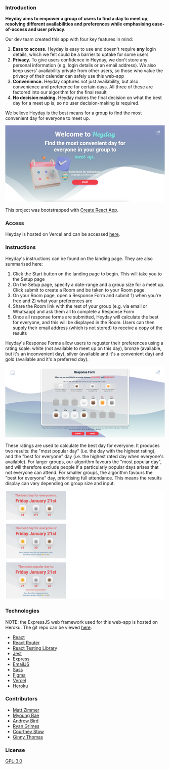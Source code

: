 ### Introduction

**Heyday aims to empower a group of users to find a day to meet up, resolving different availabilities and preferences while emphasising ease-of-access and user privacy.**

Our dev team created this app with four key features in mind:

1. **Ease to access.** Heyday is easy to use and doesn't require **any** login details, which we felt could be a barrier to uptake for some users
2. **Privacy.** To give users confidence in Heyday, we don't store any personal information (e.g. login details or an email address). We also keep users' availability private from other users, so those who value the privacy of their calendar can safely use this web-app
3. **Convenience.** Heyday captures not just availability, but also convenience and preference for certain days. All three of these are factored into our algorithm for the final result
4. **No decision making.** Heyday makes the final decision on what the best day for a meet up is, so no user decision-making is required.

We believe Heyday is the best means for a group to find the most convenient day for everyone to meet up.

![Heyday](./media/heydayScreenshot.png)

This project was bootstrapped with [Create React App](https://github.com/facebook/create-react-app).

### Access

Heyday is hosted on Vercel and can be accessed [here](https://heyday.vercel.app/).

### Instructions

Heyday's instructions can be found on the landing page. They are also summarised here:

1. Click the Start button on the landing page to begin. This will take you to the Setup page
2. On the Setup page, specify a date-range and a group size for a meet up. Click submit to create a Room and be taken to your Room page
3. On your Room page, open a Response Form and submit 1) when you're free and 2) what your preferences are
4. Share the Room link with the rest of your group (e.g. via email or Whatsapp) and ask them all to complete a Response Form
5. Once all response forms are submitted, Heyday will calculate the best for everyone, and this will be displayed in the Room. Users can then supply their email address (which is not stored) to receive a copy of the results

Heyday's Response Forms allow users to reguster their preferences using a rating scale: white (not available to meet up on this day), bronze (available, but it's an inconvenient day), silver (available and it's a convenient day) and gold (available and it's a preferred day).

![Heyday Response Form](./media/heydayResponseForm.png)

These ratings are used to calculate the best day for everyone. It produces two results: the "most popular day" (i.e. the day with the highest rating), and the "best for everyone" day (i.e. the highest rated day when everyone's available). For larger groups, our algorithm favours the "most popular day", and will therefore exclude people if a particularly popular days arises that not everyone can attend. For smaller groups, the algorithm favours the "best for everyone" day, prioritising full attendance. This means the results display can vary depending on group size and input.

![Heyday Results](./media/heydayResults.png)

### Technologies

NOTE: the ExpressJS web framework used for this web-app is hosted on Heroku. The git repo can be viewed [here](https://github.com/Zimmja/Anon-Express).

- [React](https://reactjs.org/)
- [React Router](https://reactrouter.com/)
- [React Testing Library](https://testing-library.com/)
- [Jest](https://jestjs.io/)
- [Express](https://expressjs.com/)
- [EmailJS](https://www.emailjs.com/?src=email-footer)
- [Sass](https://sass-lang.com/)
- [Figma](https://www.figma.com/)
- [Vercel](https://vercel.com/about)
- [Heroku](https://www.heroku.com/about)

### Contributors

- [Matt Zimmer](https://github.com/Zimmja)
- [Myoung Bae](https://github.com/mhbae-dev)
- [Andrew Bird](https://github.com/AndyBird88)
- [Ryan Grimes](https://github.com/RPGrimes)
- [Courtney Stow](https://github.com/Court534)
- [Ginny Thomas](https://github.com/ginnyamazed)

### License

[GPL-3.0](https://choosealicense.com/licenses/gpl-3.0/)
